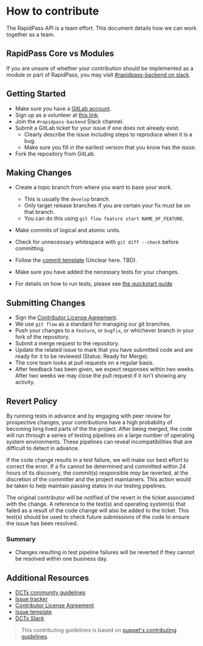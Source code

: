 # How to contribute

The RapidPass API is a team effort. This document details how we can work together as a team.

## RapidPass Core vs Modules

If you are unsure of whether your contribution should be implemented as a
module or part of RapidPass, you may visit [#rapidpass-backend on slack](https://dctx.slack.com/).

## Getting Started

* Make sure you have a [GitLab account](https://www.gitlab.com).
* Sign up as a volunteer at [this link](https://bit.ly/SignUp_DevsDCTX).
* Join the `#rapidpass-backend` Slack channel.
* Submit a GitLab ticket for your issue if one does not already exist.
  * Clearly describe the issue including steps to reproduce when it is a bug.
  * Make sure you fill in the earliest version that you know has the issue.
* Fork the repository from GitLab.

## Making Changes

* Create a topic branch from where you want to base your work.
  * This is usually the `develop` branch.
  * Only target release branches if you are certain your fix must be on that
    branch.
  * You can do this using `git flow feature start NAME_OF_FEATURE`. 
* Make commits of logical and atomic units.
* Check for unnecessary whitespace with `git diff --check` before committing.

* Follow the [commit template]() (Unclear here. TBD).

* Make sure you have added the necessary tests for your changes.
* For details on how to run tests, please see [the quickstart guide]()

## Submitting Changes

* Sign the [Contributor License Agreement](https://www.google.com).
* We use `git flow` as a standard for managing our git branches. 
* Push your changes to a `feature`, or `bugfix`, or whichever branch in your fork of the repository.
* Submit a merge request to the repository.
* Update the related issue to mark that you have submitted code and are ready
  for it to be reviewed (Status: Ready for Merge).
* The core team looks at pull requests on a regular basis.
* After feedback has been given, we expect responses within two weeks. After two
  weeks we may close the pull request if it isn't showing any activity.

## Revert Policy

By running tests in advance and by engaging with peer review for prospective
changes, your contributions have a high probability of becoming long lived
parts of the the project. After being merged, the code will run through a
series of testing pipelines on a large number of operating system
environments. These pipelines can reveal incompatibilities that are difficult
to detect in advance.

If the code change results in a test failure, we will make our best effort to
correct the error. If a fix cannot be determined and committed within 24 hours
of its discovery, the commit(s) responsible _may_ be reverted, at the
discretion of the committer and the project maintainers. This action would be taken
to help maintain passing states in our testing pipelines.

The original contributor will be notified of the revert in the ticket
associated with the change. A reference to the test(s) and operating system(s)
that failed as a result of the code change will also be added to the
ticket. This test(s) should be used to check future submissions of the code to
ensure the issue has been resolved.

### Summary

* Changes resulting in test pipeline failures will be reverted if they cannot
  be resolved within one business day.

## Additional Resources

* [DCTx community guidelines](https://www.google.com/)
* [Issue tracker](https://gitlab.com/dctx/rapidpass/rapidpass-api/-/issues)
* [Contributor License Agreement](https://www.google.com/)
* [Issue template](https://www.google.com/)
* [DCTx Slack](https://dctx.slack.com)

> This contributing guidelines is based on [puppet's contributing guidelines](https://github.com/puppetlabs/puppet/blob/master/CONTRIBUTING.md).